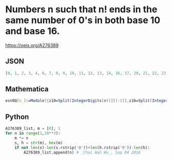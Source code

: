 # Numbers n such that n\! ends in the same number of 0's in both base 10 and base 16\.
https://oeis.org/A276389
## JSON
```JSON
[0, 1, 2, 3, 4, 6, 7, 8, 9, 10, 11, 12, 13, 14, 16, 17, 20, 21, 22, 23, 28, 29, 32, 33, 35, 36, 37, 38, 39, 40, 41, 42, 43, 45, 46, 47, 52, 53, 54, 56, 57, 58, 59, 60, 61, 62, 63, 65, 70, 71, 76, 77, 78, 79, 80, 81, 82, 83, 85, 86, 87, 90, 91, 95, 100, 101]
```
## Mathematica
```Mathematica
esn0Q[n_]:=Module[{z10=Split[IntegerDigits[n!]][[-1]],z16=Split[IntegerDigits[n!,16]][[-1]]},MemberQ[z10,0]&&MemberQ[z16,0]&&Length[z10]==Length[z16]]; Join[ {0,1,2,3,4},Select[Range[0,120],esn0Q]] (* _Harvey P. Dale_, Oct 03 2022 *)
```
## Python
```Python
A276389_list, m = [0], 1
for n in range(1,10**3):
    m *= n
    s, h = str(m), hex(m)
    if not len(s)-len(s.rstrip('0'))+len(h.rstrip('0'))-len(h):
        A276389_list.append(n) # _Chai Wah Wu_, Sep 04 2016
```
